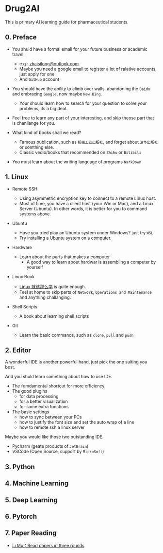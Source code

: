 # Drug2AI

This is primary AI learning guide for pharmaceutical students.

## 0. Preface

- You shuld have a formal email for your future business or academic travel.
  - e.g.: zhaisilong@outlook.com.
  - Maybe you need a google email to register a lot of ralative accounts, just apply for one.
  - And `GitHub` account
- You should have the ability to climb over walls, abandoning the `Baidu` and embracing `Google`, now maybe `New Bing`.
    - Your should learn how to search for your question to solve your problems, its a big deal.

- Feel free to learn any part of your interesting, and skip theose part that is chanllange for you.
- What kind of books shall we read?
    - Famous publication, such as `机械工业出版社`, and forget about `清华出版社` or somthing else.
    - Classic vedio/books that recommended on `Zhihu` or `Bilibili`

- You must learn about the writing language of programs `NarkDown`

## 1. Linux

- Remote SSH
    - Using asymmetric encryption key to connect to a remote Linux host.
    - Most of time, you have a client host (your Win or Mac), and a Linux Server (Ubuntu). In other words, it is better for you to command systems above.

- Ubuntu
    - Have you tried play an Ubuntu system under Windows? just try `WSL`
    - Try installing a Ubuntu system on a computer.

- Hardware
    - Learn about the parts that makes a computer
        - A good way to learn about hardwar is assembling a computer by yourself

- Linux Book
    - [Linux 就该那么学](https://www.linuxprobe.com) is quite enough.
    - Feel at home to skip parts of `Network`, `Operations and Maintenance` and anything challanging.

- Shell Scripts
    - A book about learning shell scripts


-   Git
    -   Learn the basic commands, such as `clone`, `pull` and `push`

## 2. Editor

A wonderful IDE is another powerful hand, just pick the one suiting you best.

And you shuld learn something about how to use IDE.

-   The fumdamental shortcut for more efficiency
-   The good plugins
    -   for data processing
    -   for a better visualization
    -   for some extra functions
-   The basic settings
    -   how to sync between your PCs
    -   how to justify the font size and set the auto wrap of a line
    -   how to remote ssh a linux server



Maybe you would like those two outstanding IDE.

-   Pycharm (geate products of `JetBrain`)
-   VSCode (Open Source, support by `MicroSoft`)

## 3. Python

## 4. Machine Learning

## 5. Deep Learning

## 6. Pytorch

## 7. Paper Reading

- [Li Mu：Read papers in three rounds](https://www.bilibili.com/video/BV1H44y1t75x)
